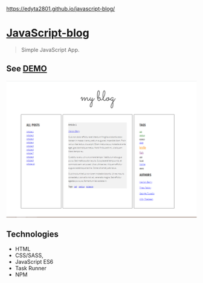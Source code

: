 https://edyta2801.github.io/javascript-blog/


# [JavaScript-blog](https://edyta2801.github.io/rock-paper-scissors/)
> Simple JavaScript App.


## See [DEMO](https://edyta2801.github.io/javascript-blog/)

![Example screenshot](./images/screenshot_1.png)

## Technologies
* HTML
* CSS/SASS,
* JavaScript ES6
* Task Runner
* NPM
